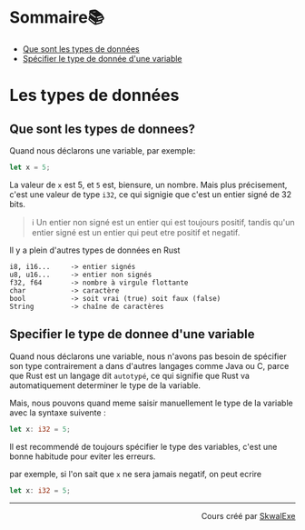 # Sommaire📚
- [Que sont les types de données](#que-sont-les-types-de-donnees)
- [Spécifier le type de donnée d'une variable](#specifier-le-type-de-donnee-dune-variable)


# Les types de données
## Que sont les types de donnees?
Quand nous déclarons une variable, par exemple:
```rust
let x = 5;
```
La valeur de `x` est 5, et `5` est, biensure, un nombre.
Mais plus précisement, c'est une valeur de type `i32`, ce qui signigie que c'est un entier signé de 32 bits.

> ℹ️ Un entier non signé est un entier qui est toujours positif, tandis qu'un entier signé est un entier qui peut etre positif et negatif.

Il y a plein d'autres types de données en Rust
```
i8, i16...     -> entier signés
u8, u16...     -> entier non signés
f32, f64       -> nombre à virgule flottante
char           -> caractère
bool           -> soit vrai (true) soit faux (false)
String         -> chaîne de caractères
```

## Specifier le type de donnee d'une variable

Quand nous déclarons une variable, nous n'avons pas besoin de spécifier son type contrairement a dans d'autres langages comme Java ou C, parce que Rust est un langage dit `autotypé`, ce qui signifie que Rust va automatiquement determiner le type de la variable.

Mais, nous pouvons quand meme saisir manuellement le type de la variable avec la syntaxe suivente :
```rust
let x: i32 = 5;
```

Il est recommendé de toujours spécifier le type des variables, c'est une bonne habitude pour eviter les erreurs.

par exemple, si l'on sait que `x` ne sera jamais negatif, on peut ecrire
```rust
let x: i32 = 5;
```



<!--

---

<p align="right"><a href="https://github.com/SkwalExe/apprendre-rust/tree/main/cours/hello-world">Section suivante ⏭️</a></p>
-->

---


<p align="right">Cours créé par <a href="https://github.com/SkwalExe/" target="_blank">SkwalExe</a></p>